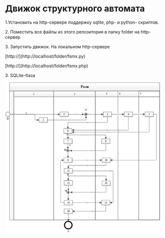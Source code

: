 # Движок структурного автомата
<p>1.Установить на http-сервере поддержку sqlite, php- и python- скриптов.
<p>2. Поместить все файлы из этого репозитория в папку folder на http-сервер
<p>3. Запустить движок. На локальном  http-сервере
<p>[http://](http://localhost/folder/fsmx.py)
<p>[http://](http://localhost/folder/fsmx.php) 
<p>3. SQLite-база


![s](https://github.com/GrigoryevV/StructuralStateMachine/blob/main/fsmx.png)



